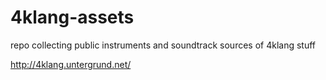 # 4klang-assets

repo collecting public instruments and soundtrack sources of 4klang stuff

http://4klang.untergrund.net/
